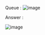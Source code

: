 Queue :
![image](https://github.com/user-attachments/assets/dd21daf2-772b-4ba1-b466-3ad898db5ff6)

Answer :

![image](https://github.com/user-attachments/assets/d572ae8b-fb00-4934-a078-4fca2cea8bbc)
